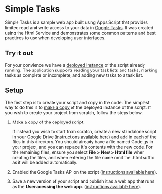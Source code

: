 # Simple Tasks

Simple Tasks is a sample web app built using Apps Script that provides limited
read and write access to your data in
[Google Tasks](https://mail.google.com/tasks/canvas). It was created using the
[Html Service](https://developers.google.com/apps-script/guides/html-service)
and demonstrates some common patterns and best practices to use when developing
user interfaces.

## Try it out

For your convience we have a
[deployed instance](https://script.google.com/macros/s/AKfycbx-sB0Lp8JVgfvVoXkFtLsxMzqvOdfjG7VDo8OAeLusUDkFLj8/exec)
of the script already running. The application supports reading your task lists
and tasks, marking tasks as complete or incomplete, and adding new tasks to a
task list.

## Setup

The first step is to create your script and copy in the code. The simplest way
to do this is to
[make a copy](https://script.google.com/d/1HCsbqH8WNEKFwRZCw8KEhykCGEzfXi-1k5eN-7t8lZoEAAvfqzOOsKtu/edit?newcopy=true)
of the deployed instance of the script. If you wish to create your project from
scratch, follow the steps below.

1. [Make a copy](https://script.google.com/d/1HCsbqH8WNEKFwRZCw8KEhykCGEzfXi-1k5eN-7t8lZoEAAvfqzOOsKtu/edit?newcopy=true)
   of the deployed script.

   If instead you wish to start from scratch, create a new standalone script in your Google Drive
   ([instructions available here](https://developers.google.com/apps-script/managing_projects#creatingDrive))
   and add in each of the files in this directory. You should already  have a
   file named Code.gs in your project, and you can replace it's contents with
   the new code. For the remaining files, ensure you select
   **File > New > Html file** when creating the files, and when entering the
   file name omit the .html suffix as it will be added automatically.

2. Enabled the Google Tasks API on the script
   ([instructions available here](https://developers.google.com/apps-script/built_in_services#advanced_google_services)).
3. Save a new version of your script and publish it as a web app that runs as
   the **User acessing the web app**.
   ([instructions available here](https://developers.google.com/apps-script/execution_web_apps)).

